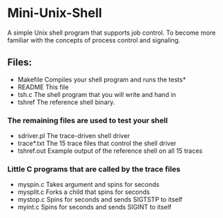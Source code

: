 # Mini-Unix-Shell
A simple Unix shell program that supports job control. To become more familiar with the concepts of process control and signaling.

## Files:

* Makefile	 Compiles your shell program and runs the tests*
* README		 This file
* tsh.c		   The shell program that you will write and hand in
* tshref		 The reference shell binary.

### The remaining files are used to test your shell
* sdriver.pl	 The trace-driven shell driver
* trace*.txt	 The 15 trace files that control the shell driver
* tshref.out 	 Example output of the reference shell on all 15 traces

### Little C programs that are called by the trace files
* myspin.c	   Takes argument <n> and spins for <n> seconds
* mysplit.c	   Forks a child that spins for <n> seconds
* mystop.c     Spins for <n> seconds and sends SIGTSTP to itself
* myint.c      Spins for <n> seconds and sends SIGINT to itself
